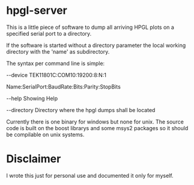 # hpgl-server
This is a little piece of software to dump all arriving HPGL plots on a specified serial port to a directory.


If the software is started without a directory parameter the local working directory with the 'name' as subdirectory.

The syntax per command line is simple:

--device TEK11801C:COM10:19200:8:N:1

  Name:SerialPort:BaudRate:Bits:Parity:StopBits
  
--help Showing Help

--directory Directory where the hpgl dumps shall be located 


Currently there is one binary for windows but none for unix. The source code is built on the boost librarys and some msys2 packages so it should be compilable on unix systems.

# Disclaimer
I wrote this just for personal use and documented it only for myself.
